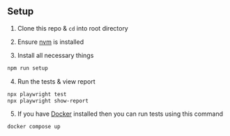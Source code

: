## Setup

1. Clone this repo & `cd` into root directory

2. Ensure [nvm](https://github.com/nvm-sh/nvm) is installed

3. Install all necessary things

```bash
npm run setup
```

4. Run the tests & view report

```bash
npx playwright test
npx playwright show-report
```

5. If you have [Docker](https://docs.docker.com/engine/install/) installed then you can run tests using this command

```bash
docker compose up
```
